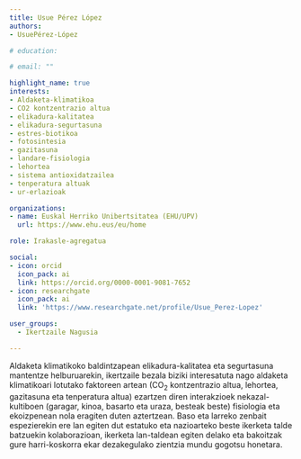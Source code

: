 ```yaml
---
title: Usue Pérez López
authors:
- UsuePérez-López

# education:

# email: ""

highlight_name: true
interests:
- Aldaketa-klimatikoa
- CO2 kontzentrazio altua
- elikadura-kalitatea
- elikadura-segurtasuna
- estres-biotikoa
- fotosintesia
- gazitasuna
- landare-fisiologia
- lehortea
- sistema antioxidatzailea
- tenperatura altuak
- ur-erlazioak

organizations:
- name: Euskal Herriko Unibertsitatea (EHU/UPV)
  url: https://www.ehu.eus/eu/home

role: Irakasle-agregatua

social:
- icon: orcid
  icon_pack: ai
  link: https://orcid.org/0000-0001-9081-7652
- icon: researchgate
  icon_pack: ai
  link: 'https://www.researchgate.net/profile/Usue_Perez-Lopez'

user_groups: 
  - Ikertzaile Nagusia

---
```


Aldaketa klimatikoko baldintzapean elikadura-kalitatea eta segurtasuna mantentze helburuarekin, ikertzaile bezala biziki interesatuta nago aldaketa klimatikoari lotutako faktoreen artean (CO<sub>2</sub> kontzentrazio altua, lehortea, gazitasuna eta tenperatura altua) ezartzen diren interakzioek nekazal-kultiboen (garagar, kinoa, basarto eta uraza, besteak beste) fisiologia eta ekoizpenean nola eragiten duten aztertzean. Baso eta larreko zenbait espezierekin ere lan egiten dut estatuko eta nazioarteko beste ikerketa talde batzuekin kolaborazioan, ikerketa lan-taldean egiten delako eta bakoitzak gure harri-koskorra ekar dezakegulako zientzia mundu gogotsu honetara.

